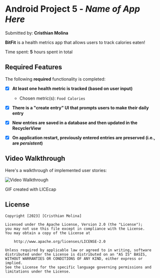 # Android Project 5 - *Name of App Here*

Submitted by: **Cristhian Molina**

**BitFit** is a health metrics app that allows users to track calories eaten!

Time spent: **5** hours spent in total

## Required Features

The following **required** functionality is completed:

- [x] **At least one health metric is tracked (based on user input)**
    - Chosen metric(s): `Food Calories`
- [x] **There is a "create entry" UI that prompts users to make their daily entry**
- [x] **New entries are saved in a database and then updated in the RecyclerView**
- [x] **On application restart, previously entered entries are preserved (i.e., are *persistent*)**


## Video Walkthrough

Here's a walkthrough of implemented user stories:

<img src='https://i.imgur.com/H4NogIc.gif' title='Video Walkthrough' width='' alt='Video Walkthrough' />

<!-- Replace this with whatever GIF tool you used! -->
GIF created with LICEcap


## License

    Copyright [2023] [Cristhian Molina]

    Licensed under the Apache License, Version 2.0 (the "License");
    you may not use this file except in compliance with the License.
    You may obtain a copy of the License at

        http://www.apache.org/licenses/LICENSE-2.0

    Unless required by applicable law or agreed to in writing, software
    distributed under the License is distributed on an "AS IS" BASIS,
    WITHOUT WARRANTIES OR CONDITIONS OF ANY KIND, either express or implied.
    See the License for the specific language governing permissions and
    limitations under the License.

